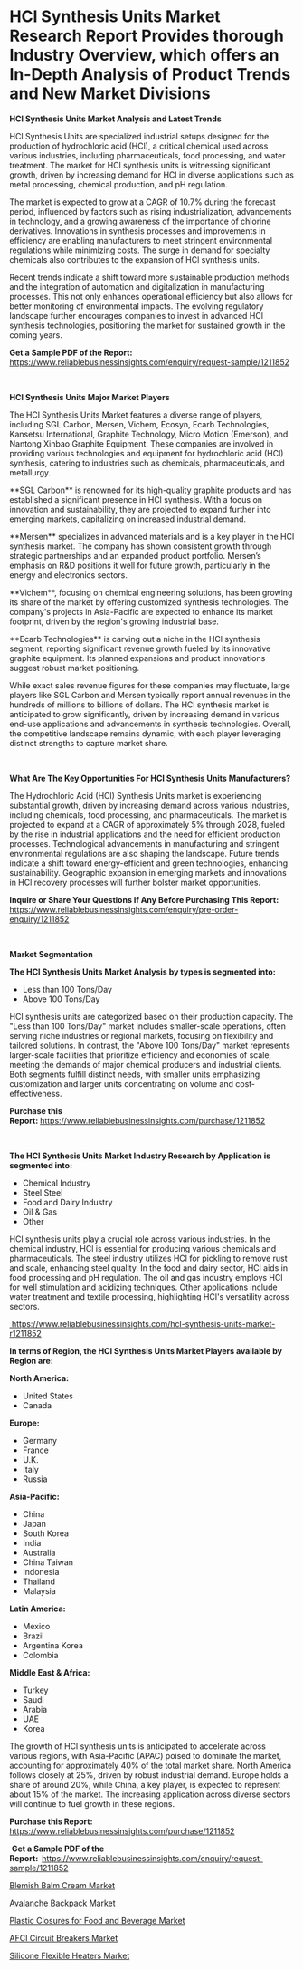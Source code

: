 <p><h1>HCl Synthesis Units Market Research Report Provides thorough Industry Overview, which offers an In-Depth Analysis of Product Trends and New Market Divisions</h1></p><p><strong>HCl Synthesis Units Market Analysis and Latest Trends</strong></p>
<p><p>HCl Synthesis Units are specialized industrial setups designed for the production of hydrochloric acid (HCl), a critical chemical used across various industries, including pharmaceuticals, food processing, and water treatment. The market for HCl synthesis units is witnessing significant growth, driven by increasing demand for HCl in diverse applications such as metal processing, chemical production, and pH regulation.</p><p>The market is expected to grow at a CAGR of 10.7% during the forecast period, influenced by factors such as rising industrialization, advancements in technology, and a growing awareness of the importance of chlorine derivatives. Innovations in synthesis processes and improvements in efficiency are enabling manufacturers to meet stringent environmental regulations while minimizing costs. The surge in demand for specialty chemicals also contributes to the expansion of HCl synthesis units.</p><p>Recent trends indicate a shift toward more sustainable production methods and the integration of automation and digitalization in manufacturing processes. This not only enhances operational efficiency but also allows for better monitoring of environmental impacts. The evolving regulatory landscape further encourages companies to invest in advanced HCl synthesis technologies, positioning the market for sustained growth in the coming years.</p></p>
<p><strong>Get a Sample PDF of the Report:&nbsp;</strong> <a href="https://www.reliablebusinessinsights.com/enquiry/request-sample/1211852?utm_campaign=57&utm_medium=2&utm_source=Github&utm_content=ia&utm_term=17122024&utm_id=hcl-synthesis-units">https://www.reliablebusinessinsights.com/enquiry/request-sample/1211852</a></p>
<p>&nbsp;</p>
<p><strong>HCl Synthesis Units Major Market Players</strong></p>
<p><p>The HCl Synthesis Units Market features a diverse range of players, including SGL Carbon, Mersen, Vichem, Ecosyn, Ecarb Technologies, Kansetsu International, Graphite Technology, Micro Motion (Emerson), and Nantong Xinbao Graphite Equipment. These companies are involved in providing various technologies and equipment for hydrochloric acid (HCl) synthesis, catering to industries such as chemicals, pharmaceuticals, and metallurgy.</p><p>**SGL Carbon** is renowned for its high-quality graphite products and has established a significant presence in HCl synthesis. With a focus on innovation and sustainability, they are projected to expand further into emerging markets, capitalizing on increased industrial demand.</p><p>**Mersen** specializes in advanced materials and is a key player in the HCl synthesis market. The company has shown consistent growth through strategic partnerships and an expanded product portfolio. Mersen’s emphasis on R&D positions it well for future growth, particularly in the energy and electronics sectors.</p><p>**Vichem**, focusing on chemical engineering solutions, has been growing its share of the market by offering customized synthesis technologies. The company's projects in Asia-Pacific are expected to enhance its market footprint, driven by the region's growing industrial base.</p><p>**Ecarb Technologies** is carving out a niche in the HCl synthesis segment, reporting significant revenue growth fueled by its innovative graphite equipment. Its planned expansions and product innovations suggest robust market positioning.</p><p>While exact sales revenue figures for these companies may fluctuate, large players like SGL Carbon and Mersen typically report annual revenues in the hundreds of millions to billions of dollars. The HCl synthesis market is anticipated to grow significantly, driven by increasing demand in various end-use applications and advancements in synthesis technologies. Overall, the competitive landscape remains dynamic, with each player leveraging distinct strengths to capture market share.</p></p>
<p>&nbsp;</p>
<p><strong>What Are The Key Opportunities For HCl Synthesis Units Manufacturers?</strong></p>
<p><p>The Hydrochloric Acid (HCl) Synthesis Units market is experiencing substantial growth, driven by increasing demand across various industries, including chemicals, food processing, and pharmaceuticals. The market is projected to expand at a CAGR of approximately 5% through 2028, fueled by the rise in industrial applications and the need for efficient production processes. Technological advancements in manufacturing and stringent environmental regulations are also shaping the landscape. Future trends indicate a shift toward energy-efficient and green technologies, enhancing sustainability. Geographic expansion in emerging markets and innovations in HCl recovery processes will further bolster market opportunities.</p></p>
<p><strong>Inquire or Share Your Questions If Any Before Purchasing This Report:</strong> <a href="https://www.reliablebusinessinsights.com/enquiry/pre-order-enquiry/1211852?utm_campaign=57&utm_medium=2&utm_source=Github&utm_content=ia&utm_term=17122024&utm_id=hcl-synthesis-units">https://www.reliablebusinessinsights.com/enquiry/pre-order-enquiry/1211852</a></p>
<p>&nbsp;</p>
<p><strong>Market Segmentation</strong></p>
<p><strong>The HCl Synthesis Units Market Analysis by types is segmented into:</strong></p>
<p><ul><li>Less than 100 Tons/Day</li><li>Above 100 Tons/Day</li></ul></p>
<p><p>HCl synthesis units are categorized based on their production capacity. The "Less than 100 Tons/Day" market includes smaller-scale operations, often serving niche industries or regional markets, focusing on flexibility and tailored solutions. In contrast, the "Above 100 Tons/Day" market represents larger-scale facilities that prioritize efficiency and economies of scale, meeting the demands of major chemical producers and industrial clients. Both segments fulfill distinct needs, with smaller units emphasizing customization and larger units concentrating on volume and cost-effectiveness.</p></p>
<p><strong>Purchase this Report:&nbsp;</strong><a href="https://www.reliablebusinessinsights.com/purchase/1211852?utm_campaign=57&utm_medium=2&utm_source=Github&utm_content=ia&utm_term=17122024&utm_id=hcl-synthesis-units">https://www.reliablebusinessinsights.com/purchase/1211852</a></p>
<p>&nbsp;</p>
<p><strong>The HCl Synthesis Units Market Industry Research by Application is segmented into:</strong></p>
<p><ul><li>Chemical Industry</li><li>Steel Steel</li><li>Food and Dairy Industry</li><li>Oil & Gas</li><li>Other</li></ul></p>
<p><p>HCl synthesis units play a crucial role across various industries. In the chemical industry, HCl is essential for producing various chemicals and pharmaceuticals. The steel industry utilizes HCl for pickling to remove rust and scale, enhancing steel quality. In the food and dairy sector, HCl aids in food processing and pH regulation. The oil and gas industry employs HCl for well stimulation and acidizing techniques. Other applications include water treatment and textile processing, highlighting HCl's versatility across sectors.</p></p>
<p><a href="https://www.reliablebusinessinsights.com/hcl-synthesis-units-market-r1211852?utm_campaign=57&utm_medium=2&utm_source=Github&utm_content=ia&utm_term=17122024&utm_id=hcl-synthesis-units">&nbsp;https://www.reliablebusinessinsights.com/hcl-synthesis-units-market-r1211852</a></p>
<p><strong>In terms of Region, the HCl Synthesis Units Market Players available by Region are:</strong></p>
<p>
    <p> <strong> North America: </strong>
        <ul>
            <li>United States</li>
            <li>Canada</li>
        </ul>
        </p> 
    <p> <strong> Europe: </strong>
        <ul>
            <li>Germany</li>
            <li>France</li>
            <li>U.K.</li>
            <li>Italy</li>
            <li>Russia</li>
        </ul>
        </p> 
    <p> <strong> Asia-Pacific: </strong>
        <ul>
            <li>China</li>
            <li>Japan</li>
            <li>South Korea</li>
            <li>India</li>
            <li>Australia</li>
            <li>China Taiwan</li>
            <li>Indonesia</li>
            <li>Thailand</li>
            <li>Malaysia</li>
        </ul>
        </p> 
    <p> <strong> Latin America: </strong>
        <ul>
            <li>Mexico</li>
            <li>Brazil</li>
            <li>Argentina Korea</li>
            <li>Colombia</li>
        </ul>
        </p> 
    <p> <strong> Middle East & Africa: </strong>
        <ul>
            <li>Turkey</li>
            <li>Saudi</li>
            <li>Arabia</li>
            <li>UAE</li>
            <li>Korea</li>
        </ul>
    </p>
    </p>
<p><p>The growth of HCl synthesis units is anticipated to accelerate across various regions, with Asia-Pacific (APAC) poised to dominate the market, accounting for approximately 40% of the total market share. North America follows closely at 25%, driven by robust industrial demand. Europe holds a share of around 20%, while China, a key player, is expected to represent about 15% of the market. The increasing application across diverse sectors will continue to fuel growth in these regions.</p></p>
<p><strong>Purchase this Report: </strong><a href="https://www.reliablebusinessinsights.com/purchase/1211852?utm_campaign=57&utm_medium=2&utm_source=Github&utm_content=ia&utm_term=17122024&utm_id=hcl-synthesis-units">https://www.reliablebusinessinsights.com/purchase/1211852</a></p>
<p>&nbsp;<strong>Get a Sample PDF of the Report:&nbsp;&nbsp;</strong><a href="https://www.reliablebusinessinsights.com/enquiry/request-sample/1211852?utm_campaign=57&utm_medium=2&utm_source=Github&utm_content=ia&utm_term=17122024&utm_id=hcl-synthesis-units">https://www.reliablebusinessinsights.com/enquiry/request-sample/1211852</a></p>
<p><strong></strong></p>
<p><p><a href="https://www.linkedin.com/pulse/market-insights-blemish-balm-creammarket-trends-past-patterns-sy5se?utm_campaign=57&utm_medium=2&utm_source=Github&utm_content=ia&utm_term=17122024&utm_id=hcl-synthesis-units">Blemish Balm Cream Market</a></p><p><a href="https://www.linkedin.com/pulse/unlock-vital-data-avalanche-backpack-market-financial-summary-x13qe?utm_campaign=57&utm_medium=2&utm_source=Github&utm_content=ia&utm_term=17122024&utm_id=hcl-synthesis-units">Avalanche Backpack Market</a></p><p><a href="https://github.com/AshrafKhan865/Market-Research-Report-List-1/blob/main/plastic-closures-for-food-and-beverage-market.md?utm_campaign=57&utm_medium=2&utm_source=Github&utm_content=ia&utm_term=17122024&utm_id=hcl-synthesis-units">Plastic Closures for Food and Beverage Market</a></p><p><a href="https://github.com/gullattedenna/Market-Research-Report-List-1/blob/main/afci-circuit-breakers-market.md?utm_campaign=57&utm_medium=2&utm_source=Github&utm_content=ia&utm_term=17122024&utm_id=hcl-synthesis-units">AFCI Circuit Breakers Market</a></p><p><a href="https://www.linkedin.com/pulse/silicone-flexible-heaters-marketanticipated-grow-predicted-cagr-yg3nc?utm_campaign=57&utm_medium=2&utm_source=Github&utm_content=ia&utm_term=17122024&utm_id=hcl-synthesis-units">Silicone Flexible Heaters Market</a></p></p>